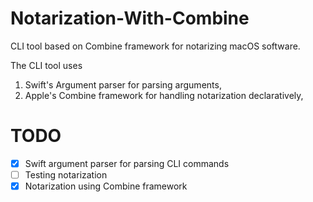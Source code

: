 # Notarization-With-Combine

CLI tool based on Combine framework for notarizing macOS software.

The CLI tool uses
1. Swift's Argument parser for parsing arguments,
2. Apple's Combine framework for handling notarization declaratively,

# TODO
- [x] Swift argument parser for parsing CLI commands 
- [ ] Testing notarization 
- [x] Notarization using Combine framework
